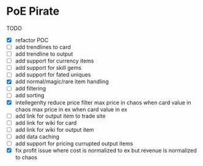 # PoE Pirate

TODO

- [x] refactor POC
- [ ] add trendlines to card
- [ ] add trendline to output
- [ ] add support for currency items
- [ ] add support for skill gems
- [ ] add support for fated uniques
- [x] add normal/magic/rare item handling
- [ ] add filtering
- [ ] add sorting
- [x] intellegenlty reduce price filter
      max price in chaos when card value in chaos
      max price in ex when card value in ex
- [ ] add link for output item to trade site
- [ ] add link for wiki for card
- [ ] add link for wiki for output item
- [ ] add data caching
- [ ] add support for pricing currupted output items
- [x] fix profit issue where cost is normalized to ex but revenue is normalized to chaos
